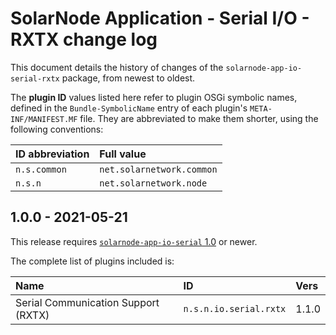 # SolarNode Application - Serial I/O - RXTX change log

This document details the history of changes of the `solarnode-app-io-serial-rxtx` package, from
newest to oldest.

The **plugin ID** values listed here refer to plugin OSGi symbolic names, defined in the
`Bundle-SymbolicName` entry of each plugin's `META-INF/MANIFEST.MF` file. They are abbreviated to
make them shorter, using the following conventions:

| ID abbreviation | Full value                |
|:----------------|:--------------------------|
| `n.s.common`    | `net.solarnetwork.common` |
| `n.s.n`         | `net.solarnetwork.node`   |

## 1.0.0 - 2021-05-21

This release requires [`solarnode-app-io-serial` 1.0][io-serial-100] or newer.

The complete list of plugins included is:

| Name                                | ID                     | Vers  |
|:------------------------------------|:-----------------------|:------|
| Serial Communication Support (RXTX) | `n.s.n.io.serial.rxtx` | 1.1.0 |


[io-serial-100]: ../../solarnode-app-io-serial/debian/CHANGELOG.md#100---2021-05-21

